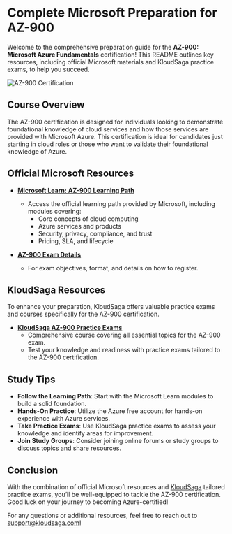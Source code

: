 # Complete Microsoft Preparation for AZ-900

Welcome to the comprehensive preparation guide for the **AZ-900: Microsoft Azure Fundamentals** certification! This README outlines key resources, including official Microsoft materials and KloudSaga practice exams, to help you succeed.

![AZ-900 Certification]()  <!-- Replace with actual image URL -->


## Course Overview

The AZ-900 certification is designed for individuals looking to demonstrate foundational knowledge of cloud services and how those services are provided with Microsoft Azure. This certification is ideal for candidates just starting in cloud roles or those who want to validate their foundational knowledge of Azure.

## Official Microsoft Resources

- **[Microsoft Learn: AZ-900 Learning Path](https://learn.microsoft.com/en-us/certifications/exams/az-900)**
  - Access the official learning path provided by Microsoft, including modules covering:
    - Core concepts of cloud computing
    - Azure services and products
    - Security, privacy, compliance, and trust
    - Pricing, SLA, and lifecycle

- **[AZ-900 Exam Details](https://learn.microsoft.com/en-us/certifications/exams/az-900)**
  - For exam objectives, format, and details on how to register.

## KloudSaga Resources

To enhance your preparation, KloudSaga offers valuable practice exams and courses specifically for the AZ-900 certification.

- **[KloudSaga AZ-900 Practice Exams](https://courses.kloudsaga.com/courses/azure-fundamentals-practice-tests)**
  - Comprehensive course covering all essential topics for the AZ-900 exam.
  - Test your knowledge and readiness with practice exams tailored to the AZ-900 certification.

## Study Tips

- **Follow the Learning Path**: Start with the Microsoft Learn modules to build a solid foundation.
- **Hands-On Practice**: Utilize the Azure free account for hands-on experience with Azure services.
- **Take Practice Exams**: Use KloudSaga practice exams to assess your knowledge and identify areas for improvement.
- **Join Study Groups**: Consider joining online forums or study groups to discuss topics and share resources.

## Conclusion

With the combination of official Microsoft resources and [KloudSaga](https://kloudsaga.com) tailored practice exams, you’ll be well-equipped to tackle the AZ-900 certification. Good luck on your journey to becoming Azure-certified!

For any questions or additional resources, feel free to reach out to support@kloudsaga.com!

